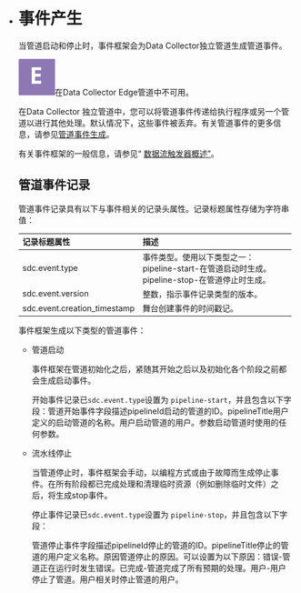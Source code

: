 - # 事件产生

  当管道启动和停止时，事件框架会为Data Collector独立管道生成管道事件。

  ![img](imgs/icon-Edge-20200310110557075.png)在Data Collector Edge管道中不可用。

  在Data Collector 独立管道中，您可以将管道事件传递给执行程序或另一个管道以进行其他处理。默认情况下，这些事件被丢弃。有关管道事件的更多信息，请参见[管道事件生成](https://streamsets.com/documentation/controlhub/latest/help/datacollector/UserGuide/Event_Handling/EventFramework-Title.html#concept_amg_2qr_t1b)。

  有关事件框架的一般信息，请参见“ [数据流触发器概述”](https://streamsets.com/documentation/controlhub/latest/help/datacollector/UserGuide/Event_Handling/EventFramework-Title.html#concept_cph_5h4_lx)。

  ## 管道事件记录

  管道事件记录具有以下与事件相关的记录头属性。记录标题属性存储为字符串值：

  | 记录标题属性                 | 描述                                                         |
  | :--------------------------- | :----------------------------------------------------------- |
  | sdc.event.type               | 事件类型。使用以下类型之一：pipeline-start-在管道启动时生成。pipeline-stop-在管道停止时生成。 |
  | sdc.event.version            | 整数，指示事件记录类型的版本。                               |
  | sdc.event.creation_timestamp | 舞台创建事件的时间戳记。                                     |

  事件框架生成以下类型的管道事件：

  - 管道启动

    事件框架在管道初始化之后，紧随其开始之后以及初始化各个阶段之前都会生成启动事件。

    开始事件记录已`sdc.event.type`设置为 `pipeline-start`，并且包含以下字段：管道开始事件字段描述pipelineId启动的管道的ID。pipelineTitle用户定义的启动管道的名称。用户启动管道的用户。参数启动管道时使用的任何参数。

  - 流水线停止

    当管道停止时，事件框架会手动，以编程方式或由于故障而生成停止事件。在所有阶段都已完成处理和清理临时资源（例如删除临时文件）之后，将生成stop事件。

    停止事件记录已`sdc.event.type`设置为 `pipeline-stop`，并且包含以下字段：

    管道停止事件字段描述pipelineId停止的管道的ID。pipelineTitle停止的管道的用户定义名称。原因管道停止的原因。可以设置为以下原因：错误-管道正在运行时发生错误。已完成-管道完成了所有预期的处理。用户-用户停止了管道。用户相关时停止管道的用户。
